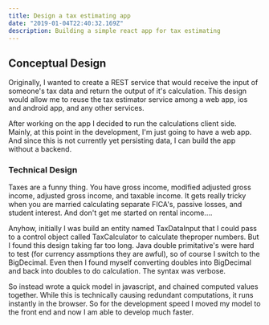 ```yaml
---
title: Design a tax estimating app
date: "2019-01-04T22:40:32.169Z"
description: Building a simple react app for tax estimating
---
```


## Conceptual Design

Originally, I wanted to create a REST service that would receive the input of someone's tax data and return the output of it's calculation.  This design would allow
me to reuse the tax estimator service among a web app, ios and android app, and any other services. 

After working on the app I decided to run the calculations client side.  Mainly, at this point in the development,
I'm just going to have a web app.  And since this is not currently yet persisting data, I can build the app
without a backend. 

### Technical Design

Taxes are a funny thing.  You have gross income, modified adjusted gross income, adjusted gross income, and taxable income.  It gets really tricky
when you are married calculating separate FICA's, passive losses, and student interest.   And don't get me started on rental income....

Anyhow, initially I was build an entity named TaxDataInput that I could pass to a control 
object called TaxCalculator to calculate theproper numbers.  But I found this design taking 
far too long.  Java double primitative's were hard to test (for currency assmptions they are awful), 
so of course I switch to the BigDecimal.  Even then I found myself converting doubles into BigDecimal and back into
doubles to do calculation.  The syntax was verbose.

So instead wrote a quick model in javascript, and chained computed values together.  While this 
is technically causing redundant computations, it runs instantly in the browser. So for the development speed I moved my
model to the front end and now I am able to develop much faster.



